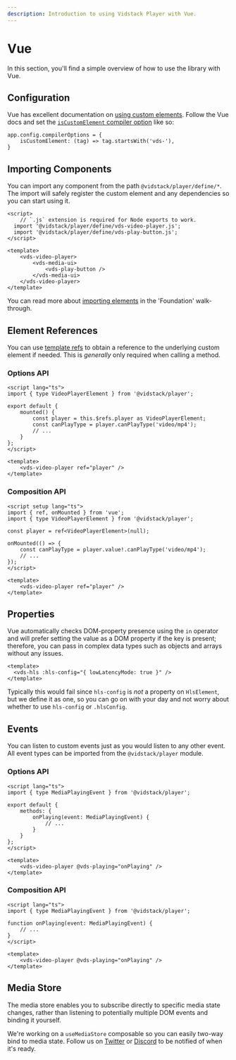 ```yaml
---
description: Introduction to using Vidstack Player with Vue.
---
```


# Vue

In this section, you'll find a simple overview of how to use the library with Vue.

## Configuration

Vue has excellent documentation on
[using custom elements](https://vuejs.org/guide/extras/web-components.html#using-custom-elements-in-vue).
Follow the Vue docs and set the
[`isCustomElement` compiler option](https://vuejs.org/api/application.html#app-compileroptions-iscustomelement)
like so:

```js:copy-highlight{2}
app.config.compilerOptions = {
	isCustomElement: (tag) => tag.startsWith('vds-'),
}
```

## Importing Components

You can import any component from the path `@vidstack/player/define/*`. The import will safely
register the custom element and any dependencies so you can start using it.

```vue:title=MyPlayer.vue:copy
<script>
	// `.js` extension is required for Node exports to work.
  import '@vidstack/player/define/vds-video-player.js';
  import '@vidstack/player/define/vds-play-button.js';
</script>

<template>
	<vds-video-player>
		<vds-media-ui>
			<vds-play-button />
		</vds-media-ui>
	</vds-video-player>
</template>
```

You can read more about [importing elements](../getting-started/foundation.md#elements) in the
'Foundation' walk-through.

## Element References

You can use [template refs](https://vuejs.org/guide/essentials/template-refs.html) to obtain a
reference to the underlying custom element if needed. This is _generally_ only required when
calling a method.

### Options API

```vue:copy
<script lang="ts">
import { type VideoPlayerElement } from '@vidstack/player';

export default {
	mounted() {
		const player = this.$refs.player as VideoPlayerElement;
		const canPlayType = player.canPlayType('video/mp4');
		// ...
	}
};
</script>

<template>
	<vds-video-player ref="player" />
</template>
```

### Composition API

```vue:copy
<script setup lang="ts">
import { ref, onMounted } from 'vue';
import { type VideoPlayerElement } from '@vidstack/player';

const player = ref<VideoPlayerElement>(null);

onMounted(() => {
	const canPlayType = player.value!.canPlayType('video/mp4');
	// ...
});
</script>

<template>
	<vds-video-player ref="player" />
</template>
```

## Properties

Vue automatically checks DOM-property presence using the `in` operator and will prefer setting
the value as a DOM property if the key is present; therefore, you can pass in complex data types
such as objects and arrays without any issues.

```vue
<template>
  <vds-hls :hls-config="{ lowLatencyMode: true }" />
</template>
```

Typically this would fail since `hls-config` is _not_ a property on `HlsElement`, but we define
it as one, so you can go on with your day and not worry about whether to use `hls-config` or `.hlsConfig`.

## Events

You can listen to custom events just as you would listen to any other event. All event types
can be imported from the `@vidstack/player` module.

### Options API

```vue:copy
<script lang="ts">
import { type MediaPlayingEvent } from '@vidstack/player';

export default {
	methods: {
		onPlaying(event: MediaPlayingEvent) {
			// ...
		}
	}
};
</script>

<template>
	<vds-video-player @vds-playing="onPlaying" />
</template>
```

### Composition API

```vue:copy
<script lang="ts">
import { type MediaPlayingEvent } from '@vidstack/player';

function onPlaying(event: MediaPlayingEvent) {
	// ...
}
</script>

<template>
	<vds-video-player @vds-playing="onPlaying" />
</template>
```

## Media Store

The media store enables you to subscribe directly to specific media state changes, rather than
listening to potentially multiple DOM events and binding it yourself.

We're working on a `useMediaStore` composable so you can easily two-way bind to media state. Follow
us on [Twitter](https://twitter.com/vidstackjs?lang=en) or [Discord](https://discord.com/invite/7RGU7wvsu9)
to be notified of when it's ready.
